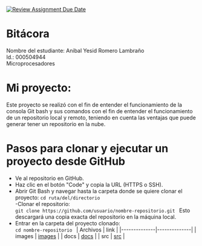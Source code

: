 [![Review Assignment Due Date](https://classroom.github.com/assets/deadline-readme-button-22041afd0340ce965d47ae6ef1cefeee28c7c493a6346c4f15d667ab976d596c.svg)](https://classroom.github.com/a/_svqiCDi)
# Bitácora
Nombre del estudiante:  Anibal Yesid Romero  Lambraño  
Id.: 000504944  
Microprocesadores   
# Mi proyecto:  
Este proyecto se realizó con el fin de entender el funcionamiento de la consola Git bash y sus comandos con el fin de entender el funcionamiento de un repositorio local y remoto, teniendo en cuenta las ventajas que puede generar tener un repositorio en la nube.

# Pasos para clonar y ejecutar un proyecto desde GitHub

- Ve al repositorio en GitHub.  
- Haz clic en el botón "Code" y copia la URL (HTTPS o SSH).
- Abrir Git Bash y navegar hasta la carpeta donde se quiere clonar el proyecto:
 `cd ruta/del/directorio`   
-Clonar el repositorio:  
 `git clone https://github.com/usuario/nombre-repositorio.git
`  Esto descargará una copia exacta del repositorio en la máquina local.
-    Entrar en la carpeta del proyecto clonado:  
 `cd nombre-repositorio
`
| Archivos |  link |
|--------------|--------------|
| images | [images](images) |
| docs | [docs](docs) |
| src | [src](src)  |
    


 



